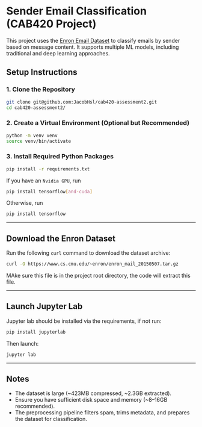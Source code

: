 # Sender Email Classification (CAB420 Project)

This project uses the [Enron Email Dataset](https://www.cs.cmu.edu/~enron/) to classify emails by sender based on message content. It supports multiple ML models, including traditional and deep learning approaches.

## Setup Instructions

### 1. Clone the Repository
```bash
git clone git@github.com:JacobHsl/cab420-assessment2.git
cd cab420-assessment2/
```

### 2. Create a Virtual Environment (Optional but Recommended)
```bash
python -m venv venv
source venv/bin/activate
```

### 3. Install Required Python Packages
```bash
pip install -r requirements.txt
```

If you have an `Nvidia GPU`, run

```bash
pip install tensorflow[and-cuda]
```
Otherwise, run
```bash
pip install tensorflow
```
---

## Download the Enron Dataset

Run the following `curl` command to download the dataset archive:

```bash
curl -O https://www.cs.cmu.edu/~enron/enron_mail_20150507.tar.gz
```

MAke sure this file is in the project root directory, the code will extract this file.

---

## Launch Jupyter Lab

Jupyter lab should be installed via the requirements, if not run:

```bash
pip install jupyterlab
```

Then launch:

```bash
jupyter lab
```

---

## Notes

- The dataset is large (~423MB compressed, ~2.3GB extracted).
- Ensure you have sufficient disk space and memory (~8–16GB recommended).
- The preprocessing pipeline filters spam, trims metadata, and prepares the dataset for classification.
